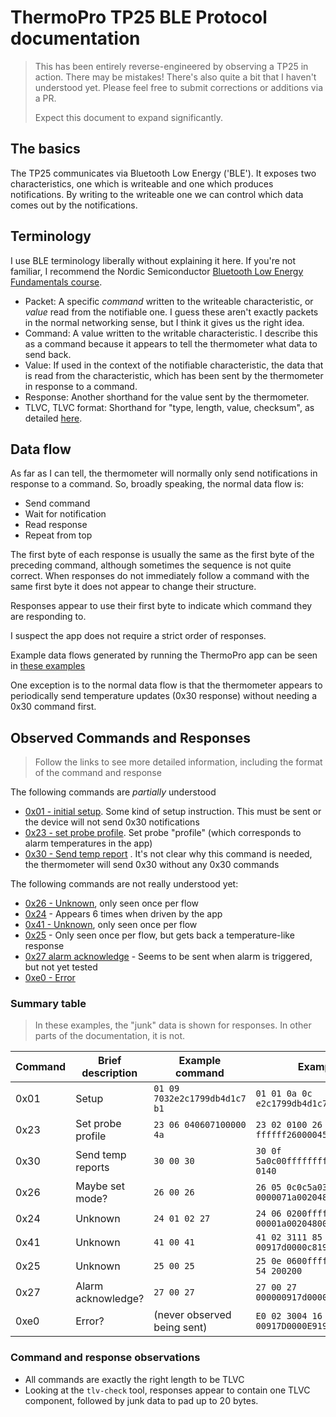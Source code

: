 # ThermoPro TP25 BLE Protocol documentation

> This has been entirely reverse-engineered by observing a TP25 in action. There may be mistakes! There's also quite
> a bit that I haven't understood yet. Please feel free to submit corrections or additions via a PR.
>
> Expect this document to expand significantly.

## The basics

The TP25 communicates via Bluetooth Low Energy ('BLE'). It exposes two characteristics, one which is writeable and one
which produces notifications. By writing to the writeable one we can control which data comes out by the notifications.

## Terminology

I use BLE terminology liberally without explaining it here. If you're not familiar, I recommend the Nordic Semiconductor
[Bluetooth Low Energy Fundamentals course](https://academy.nordicsemi.com/courses/bluetooth-low-energy-fundamentals/).

* Packet: A specific *command* written to the writeable characteristic, or *value* read from the notifiable one.
  I guess these aren't exactly packets in the normal networking sense, but I think it gives us the right idea.
* Command: A value written to the writable characteristic. I describe this as a command because it appears to tell the
  thermometer what data to send back.
* Value: If used in the context of the notifiable characteristic, the data that is read from the characteristic, which
  has been sent by the thermometer in response to a command.
* Response: Another shorthand for the value sent by the thermometer.
* TLVC, TLVC format: Shorthand for "type, length, value, checksum", as detailed [here](./common-info.md#tlvc-format).

## Data flow

As far as I can tell, the thermometer will normally only send notifications in response to a command. So, broadly
speaking, the normal data flow is:

* Send command
* Wait for notification
* Read response
* Repeat from top

The first byte of each response is usually the same as the first byte of the preceding command, although sometimes
the sequence is not quite correct. When responses do not immediately follow a command with the same first byte it does
not appear to change their structure.

Responses appear to use their first byte to indicate which command they are responding to.

I suspect the app does not require a strict order of responses.

Example data flows generated by running the ThermoPro app can be seen in [these examples](./examples/driven-by-app)

One exception is to the normal data flow is that the thermometer appears to periodically send temperature updates (0x30
response) without needing a 0x30 command first.

## Observed Commands and Responses

> Follow the links to see more detailed information, including the format of the command and response

The following commands are *partially* understood

* [0x01 - initial setup](./commands/0x01-setup.md). Some kind of setup instruction. This must be sent or the device will
  not send 0x30 notifications
* [0x23 - set probe profile](./commands/0x23-set-probe-profile.md). Set probe "profile" (which corresponds to alarm
  temperatures in the app)
* [0x30 - Send temp report](./commands/0x30-send-temp-report.md) . It's not clear why this command is needed, the
  thermometer will send 0x30 without any 0x30 commands

The following commands are not really understood yet:

* [0x26 - Unknown](./commands/0x26-unknown.md), only seen once per flow
* [0x24](./commands/0x24-unknown.md) - Appears 6 times when driven by the app
* [0x41 - Unknown](./commands/0x41-unknown.md), only seen once per flow
* [0x25](./commands/0x25-unknown.md) - Only seen once per flow, but gets back a temperature-like response
* [0x27 alarm acknowledge](./commands/0x27-alarm-acknowledge.md) - Seems to be sent when alarm is triggered, but not yet
  tested
* [0xe0 - Error](./commands/0xe0-error.md)

### Summary table

> In these examples, the "junk" data is shown for responses. In other parts of the documentation, it is not.

| Command | Brief description  | Example command               | Example response                               |
|---------|--------------------|-------------------------------|------------------------------------------------|
| 0x01    | Setup              | `01 09 7032e2c1799db4d1c7 b1` | `01 01 0a 0c e2c1799db4d1c7b10020c1799db4d1c7` |
| 0x23    | Set probe profile  | `23 06 040607100000 4a`       | `23 02 0100 26 ffffff260000450200384c0200ffff` | 
| 0x30    | Send temp reports  | `30 00 30`                    | `30 0f 5a0c00ffffffffffff0325ffffffff c3 0140` |
| 0x26    | Maybe set mode?    | `26 00 26`                    | `26 05 0c0c5a030f af 0000071a0020480000200200` |
| 0x24    | Unknown            | `24 01 02 27`                 | `24 06 0200ffffffff 28 00001a0020480000200200` |
| 0x41    | Unknown            | `41 00 41`                    | `41 02 3111 85 00917d0000c8190020480000200200` |
| 0x25    | Unknown            | `25 00 25`                    | `25 0e 0600ffffffffffff0223ffffffff 54 200200` |
| 0x27    | Alarm acknowledge? | `27 00 27`                    | `27 00 27 000000917d0000da190020480000200200`  |
| 0xe0    | Error?             | (never observed being sent)   | `E0 02 3004 16 00917D0000E9190020480000200200` |

### Command and response observations

* All commands are exactly the right length to be TLVC
* Looking at the `tlv-check` tool, responses appear to contain one TLVC component, followed by junk data to pad up to
  20 bytes.
